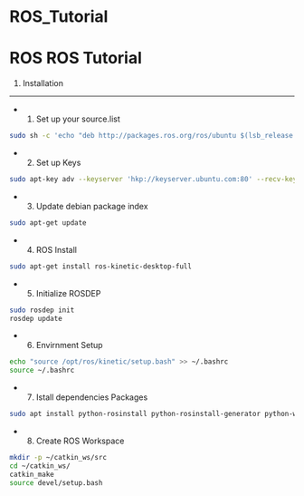# ROS_Tutorial
ROS
ROS Tutorial
============

1. Installation
---------------

+ 1) Set up your source.list
```bash
sudo sh -c 'echo "deb http://packages.ros.org/ros/ubuntu $(lsb_release -sc) main" > /etc/apt/sources.list.d/ros-latest.list'
```
+ 2) Set up Keys
```bash
sudo apt-key adv --keyserver 'hkp://keyserver.ubuntu.com:80' --recv-key C1CF6E31E6BADE8868B172B4F42ED6FBAB17C654
```
+ 3) Update debian package index
```bash
sudo apt-get update
```
+ 4) ROS Install
```bash
sudo apt-get install ros-kinetic-desktop-full
```
+ 5) Initialize ROSDEP
```bash
sudo rosdep init
rosdep update
```
+ 6) Envirnment Setup
```bash
echo "source /opt/ros/kinetic/setup.bash" >> ~/.bashrc
source ~/.bashrc
```
+ 7) Istall dependencies Packages
```bash
sudo apt install python-rosinstall python-rosinstall-generator python-wstool build-essential
```
+ 8) Create ROS Workspace
```bash
mkdir -p ~/catkin_ws/src
cd ~/catkin_ws/
catkin_make
source devel/setup.bash
```
